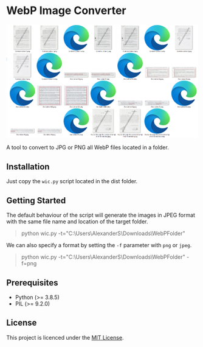 # WebP Image Converter

![alt text](/images/cover.png "WebP Image Converter")

A tool to convert to JPG or PNG all WebP files located in a folder.

## Installation

Just copy the `wic.py` script located in the dist folder.

## Getting Started

The default behaviour of the script will generate the images in JPEG format with the same file name and location of the target folder.

> python wic.py -t="C:\Users\AlexanderS\Downloads\WebPFolder"

We can also specify a format by setting the `-f` parameter with `png` or `jpeg`.

> python wic.py -t="C:\Users\AlexanderS\Downloads\WebPFolder" -f=png 

## Prerequisites

* Python (>= 3.8.5)
* PIL (>= 9.2.0)

## License

This project is licenced under the [MIT License][1].

[1]: https://opensource.org/licenses/mit-license.html "The MIT License | Open Source Initiative"